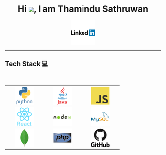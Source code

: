 <h1 align="center">
  Hi
  <img src="https://media.giphy.com/media/hvRJCLFzcasrR4ia7z/giphy.gif" width="28">,
  I am Thamindu Sathruwan
</h1>

<p align="center">
    <a href="https://www.linkedin.com/in/thamindu-sathruwan/">
        <img src="https://github.com/devicons/devicon/blob/master/icons/linkedin/linkedin-original-wordmark.svg" width="80" height="80"/>
    </a>
</p>

---

## Tech Stack :computer:

<br>
<table align="center">
<tbody>
<tr>
<td align="center" width="20%">
<img height=60px src="https://github.com/devicons/devicon/blob/master/icons/python/python-original-wordmark.svg" title="Python" alt="Python"> 
</td>

<td align="center" width="20%">
<img height=60px src="https://github.com/devicons/devicon/blob/master/icons/java/java-original-wordmark.svg" title="Java" alt="Java"> 
</td>

<td align="center" width="20%"> 
<img height=60px src="https://github.com/devicons/devicon/blob/master/icons/javascript/javascript-original.svg" title="JavaScript" alt="JavaScript"> 
</td>
</tr>
               
<tr>
<td align="center" width="20%">
<img height=60px src="https://github.com/devicons/devicon/blob/master/icons/react/react-original-wordmark.svg" title="React" alt="React"> 
</td>

<td align="center" width="20%">
<img height=60px src="https://github.com/devicons/devicon/blob/master/icons/nodejs/nodejs-original-wordmark.svg" title="NodeJS" alt="NodeJS"> 
</td>

<td align="center" width="20%">
<img height=60px src="https://github.com/devicons/devicon/blob/master/icons/mysql/mysql-original-wordmark.svg" title="MySQL"  alt="MySQL"> 
</td>
</tr>
  
 <tr>
<td align="center" width="20%">
<img height=60px src="https://github.com/devicons/devicon/blob/master/icons/mongodb/mongodb-original.svg" title="Mongodb" alt="Mongodb"> 
</td>

<td align="center" width="20%">
<img height=60px src="https://github.com/devicons/devicon/blob/master/icons/php/php-original.svg" title="PHP"  alt="PHP"> 
</td>

<td align="center" width="20%">
<img height=60px src="https://github.com/devicons/devicon/blob/master/icons/github/github-original-wordmark.svg" title="GitHub" alt="GitHub"> 
</td>
</tr>


</tbody>
</table>





